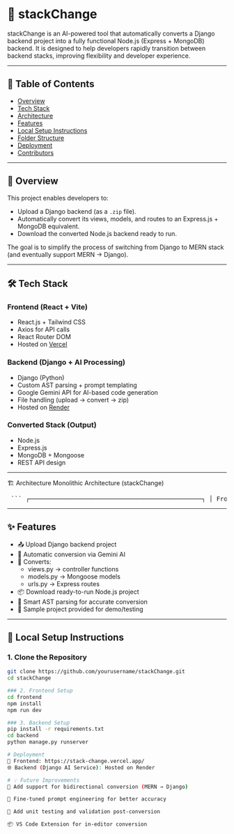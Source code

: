 # 🚀 stackChange

stackChange is an AI-powered tool that automatically converts a Django backend project into a fully functional Node.js (Express + MongoDB) backend. It is designed to help developers rapidly transition between backend stacks, improving flexibility and developer experience.

---

## 📌 Table of Contents

- [Overview](#overview)
- [Tech Stack](#tech-stack)
- [Architecture](#architecture)
- [Features](#features)
- [Local Setup Instructions](#local-setup-instructions)
- [Folder Structure](#folder-structure)
- [Deployment](#deployment)
- [Contributors](#contributors)

---

## 🧩 Overview

This project enables developers to:

- Upload a Django backend (as a `.zip` file).
- Automatically convert its views, models, and routes to an Express.js + MongoDB equivalent.
- Download the converted Node.js backend ready to run.

The goal is to simplify the process of switching from Django to MERN stack (and eventually support MERN → Django).

---

## 🛠️ Tech Stack

### Frontend (React + Vite)

- React.js + Tailwind CSS
- Axios for API calls
- React Router DOM
- Hosted on [Vercel](https://vercel.com)

### Backend (Django + AI Processing)

- Django (Python)
- Custom AST parsing + prompt templating
- Google Gemini API for AI-based code generation
- File handling (upload → convert → zip)
- Hosted on [Render](https://render.com)

### Converted Stack (Output)

- Node.js
- Express.js
- MongoDB + Mongoose
- REST API design

---

🏗️ Architecture
Monolithic Architecture (stackChange)

<pre> ``` ┌───────────────────────────────────────────────┐ │ Frontend (Vercel) │ │ ─ React │ │ │ │ ┌────────┐ ┌────────────┐ ┌────────────┐ │ User Uploads ────────────────▶ │ │Uploads │→│ Extractor │→│ AST Logic │───┼─▶ Gemini API │ └────────┘ └────────────┘ └────────────┘ │ │ │ └────────────────────────┬──────────────────────┘ │ ▼ ┌────────────────────────────────────────────────┐ │ Backend (Render) │ │ ─ Django │ │ ┌──────────────────────────────┐ │ │ │ Zip & Send File │◀──────────┘ │ └──────────────────────────────┘ │ └────────────────────────────────────────────────┘ ``` </pre>



---

## ✨ Features

- 📤 Upload Django backend project
- 🤖 Automatic conversion via Gemini AI
- 🔁 Converts:
  - views.py → controller functions
  - models.py → Mongoose models
  - urls.py → Express routes
- 📦 Download ready-to-run Node.js project
- 🧠 Smart AST parsing for accurate conversion
- 🧪 Sample project provided for demo/testing

---

## 🧪 Local Setup Instructions

### 1. Clone the Repository

```bash
git clone https://github.com/yourusername/stackChange.git
cd stackChange

### 2. Frontend Setup
cd frontend
npm install
npm run dev

### 3. Backend Setup
pip install -r requirements.txt
cd backend
python manage.py runserver

# Deployment
🔗 Frontend: https://stack-change.vercel.app/
🌐 Backend (Django AI Service): Hosted on Render

# 💡 Future Improvements
🔄 Add support for bidirectional conversion (MERN → Django)

🧠 Fine-tuned prompt engineering for better accuracy

🧪 Add unit testing and validation post-conversion

📦 VS Code Extension for in-editor conversion




